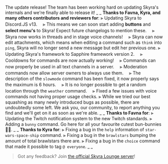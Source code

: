 The update release!
The team has been working hard on updating Skyra's internals and we're finally able to release it!
_ _
**Thanks to Favna, Kyra, and many others contributors and reviewers for**:
⫸ Updating Skyra to Discord.JS v13.
　⪢ This means we can soon start adding **buttons** and **select menu's** to Skyra! Expect future changelogs to mention these.
　⪢ Skyra now works in threads and in stage voice channels!
　⪢ Skyra can now edit attachments, which means when editing a command such as `think` into `ping`, Skyra will no longer send a new message but edit her previous one.
⫸ Updating Skyra's framework to Sapphire framework version 2.
　⪢ Cooldowns for commands are now actually working!
　⪢ Commands can now properly be used in all text channels in a server.
　⪢ Moderation commands now allow server owners to always use them.
　⪢ The description of the `slowmode` command has been fixed, it now properly says the maximum is 6 hours.
　⪢ It is no longer possible to get a random location through the `weather` command.
　⪢ Fixed a few issues with voice commands not having proper usage checks.
⫸ While we tried our best squashing as many newly introduced bugs as possible, there are undoubtedly some left. We ask you, our community, to report anything you find and we'll get on it as soon as we're able.
_ _
**Thanks to Favna for**:
⫸ Updating the Twitch notification system to the new Twitch standards.
⫸ Adding a `bunny` command. Go here for all your favourite cutest bun-bunnies :rabbit2::rabbit2:.
_ _
**Thanks to Kyra for**:
⫸ Fixing a bug in the `help` information of `star-wars-space-ship` command.
⫸ Fixing a bug in the `brawlstars` bumping the amount of total brawlstars there are.
⫸ Fixing a bug in the `choice` command that made it possible to tag `@ everyone`.
_ _
> Got any feedback? Join [the official Skyra Lounge server](https://join.skyra.pw)!
